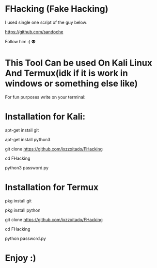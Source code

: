 
# FHacking (Fake Hacking)

I used single one script of the guy below:

https://github.com/sandoche

Follow him :) 👽

# This Tool Can be used On Kali Linux And Termux(idk if it is work in windows or something else like)

For fun purposes write on your terminal:
# Installation for Kali:
apt-get install git

apt-get install python3

git clone
https://github.com/ixzzxitado/FHacking

cd FHacking

python3 password.py

# Installation for Termux

pkg install git

pkg install python

git clone https://github.com/ixzzxitado/FHacking

cd FHacking

python password.py

# Enjoy :) #
